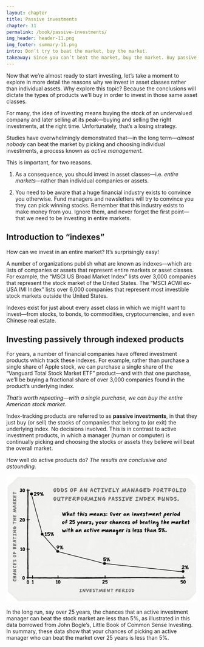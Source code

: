 ```yaml
---
layout: chapter
title: Passive investments
chapter: 11
permalink: /book/passive-investments/
img_header: header-11.png
img_footer: summary-11.png
intro: Don’t try to beat the market, buy the market.
takeaway: Since you can’t beat the market, buy the market. Buy passive, index-tracking investments.
---
```


Now that we’re almost ready to start investing, let’s take a moment to explore in more detail the reasons why we invest in asset classes rather than individual assets. Why explore this topic? Because the conclusions will dictate the types of products we’ll buy in order to invest in those same asset classes.

For many, the idea of investing means buying the stock of an undervalued company and later selling at its peak—buying and selling the right investments, at the right time. Unfortunately, that’s a losing strategy.

Studies have overwhelmingly demonstrated that—in the long term—*almost nobody* can beat the market by picking and choosing individual investments, a process known as *active management*.

This is important, for two reasons.

1. As a consequence, you should invest in asset classes—i.e. *entire markets*—rather than individual companies or assets.

2. You need to be aware that a huge financial industry exists to convince you otherwise. Fund managers and newsletters will try to convince you they can pick winning stocks. Remember that this industry exists to make money from you. Ignore them, and never forget the first point—that we need to be investing in entire markets.

## Introduction to “indexes”

How can we invest in an entire market? It’s surprisingly easy!

A number of organizations publish what are known as indexes—which are lists of companies or assets that represent entire markets or asset classes. For example, the “MSCI US Broad Market Index” lists over 3,000 companies that represent the stock market of the United States. The “MSCI ACWI ex-USA IMI Index” lists over 6,000 companies that represent most investible stock markets outside the United States.

Indexes exist for just about every asset class in which we might want to invest—from stocks, to bonds, to commodities, cryptocurrencies, and even Chinese real estate.

## Investing passively through indexed products

For years, a number of financial companies have offered investment products which track these indexes. For example, rather than purchase a single share of Apple stock, we can purchase a single share of the “Vanguard Total Stock Market ETF” product—and with that one purchase, we’ll be buying a fractional share of over 3,000 companies found in the product’s underlying index.

*That’s worth repeating—with a single purchase, we can buy the entire American stock market.*

Index-tracking products are referred to as **passive investments**, in that they just buy (or sell) the stocks of companies that belong to (or exit) the underlying index. No decisions involved. This is in contrast to active investment products, in which a manager (human or computer) is continually picking and choosing the stocks or assets they believe will beat the overall market.

How well do active products do? *The results are conclusive and astounding.*

![](/assets/img/chart-11.png)

In the long run, say over 25 years, the chances that an active investment manager can beat the stock market are less than 5%, as illustrated in this data borrowed from John Bogle’s, Little Book of Common Sense Investing. In summary, these data show that your chances of picking an active manager who can beat the market over 25 years is less than 5%.

